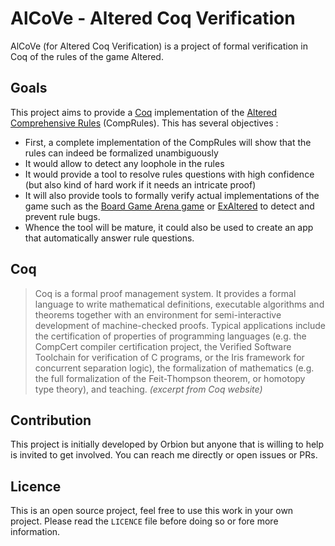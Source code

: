 # AlCoVe - Altered Coq Verification

AlCoVe (for Altered Coq Verification) is a project of formal verification in Coq
of the rules of the game Altered.

## Goals

This project aims to provide a [Coq](https://coq.inria.fr/) implementation of the [Altered](https://www.altered.gg) [Comprehensive Rules](https://altered-prod-eu.s3.eu-west-3.amazonaws.com/downloads/comprehensive-rules/2024_Altered_TCG_Comprehensive_Rules_1.0_EN.pdf)
(CompRules).
This has several objectives :
- First, a complete implementation of the CompRules will show that the rules can indeed be formalized unambiguously
- It would allow to detect any loophole in the rules
- It would provide a tool to resolve rules questions with high confidence (but also kind of hard work if it needs an intricate proof)
- It will also provide tools to formally verify actual implementations of the game such as the [Board Game Arena game](https://fr.boardgamearena.com/gamepanel?game=altered) or [ExAltered](https://wrong-timeline.itch.io/exaltered) to detect and prevent rule bugs.
- Whence the tool will be mature, it could also be used to create an app that automatically answer rule questions.


## Coq

> Coq is a formal proof management system. It provides a formal language to write mathematical definitions, executable algorithms and theorems together with an environment for semi-interactive development of machine-checked proofs. Typical applications include the certification of properties of programming languages (e.g. the CompCert compiler certification project, the Verified Software Toolchain for verification of C programs, or the Iris framework for concurrent separation logic), the formalization of mathematics (e.g. the full formalization of the Feit-Thompson theorem, or homotopy type theory), and teaching. *(excerpt from Coq website)*
	

## Contribution

This project is initially developed by Orbion but anyone that is willing to help is
invited to get involved. You can reach me directly or open issues or PRs.


## Licence

This is an open source project, feel free to use this work in your own project. Please read
the `LICENCE` file before doing so or fore more information.